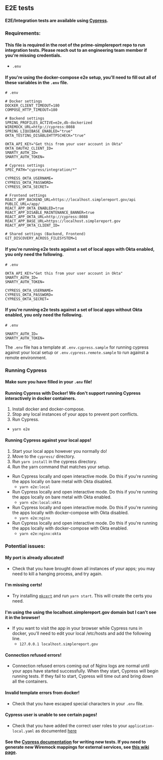 ## E2E tests

#### E2E/Integration tests are available using [Cypress](https://www.cypress.io/).

### Requirements:

#### This file is required in the root of the prime-simplereport repo to run integration tests. Please reach out to an engineering team member if you're missing credentials.
- `.env`

#### If you're using the docker-compose e2e setup, you'll need to fill out all of these variables in the `.env` file.

```
# .env

# Docker settings
DOCKER_CLIENT_TIMEOUT=180
COMPOSE_HTTP_TIMEOUT=180

# Backend settings
SPRING_PROFILES_ACTIVE=e2e,db-dockerized
WIREMOCK_URL=http://cypress:8088
SPRING_LIQUIBASE_ENABLED="true"
OKTA_TESTING_DISABLEHTTPSCHECK="true"

OKTA_API_KEY="Get this from your user account in Okta"
OKTA_OAUTH2_CLIENT_ID=
SMARTY_AUTH_ID=
SMARTY_AUTH_TOKEN=

# Cypress settings
SPEC_PATH="cypress/integration/*"

CYPRESS_OKTA_USERNAME=
CYPRESS_OKTA_PASSWORD=
CYPRESS_OKTA_SECRET=

# Frontend settings
REACT_APP_BACKEND_URL=https://localhost.simplereport.gov/api
PUBLIC_URL=/app/
REACT_APP_OKTA_ENABLED=true
REACT_APP_DISABLE_MAINTENANCE_BANNER=true
REACT_APP_OKTA_URL=http://cypress:8088
REACT_APP_BASE_URL=https://localhost.simplereport.gov
REACT_APP_OKTA_CLIENT_ID=

# Shared settings (Backend, Frontend)
GIT_DISCOVERY_ACROSS_FILESYSTEM=1
```

#### If you're running e2e tests against a set of local apps with Okta enabled, you only need the following.


```
# .env

OKTA_API_KEY="Get this from your user account in Okta"
SMARTY_AUTH_ID=
SMARTY_AUTH_TOKEN=

CYPRESS_OKTA_USERNAME=
CYPRESS_OKTA_PASSWORD=
CYPRESS_OKTA_SECRET=
```

#### If you're running e2e tests against a set of local apps without Okta enabled, you only need the following.

```
# .env

SMARTY_AUTH_ID=
SMARTY_AUTH_TOKEN=
```

The `.env` file has a template at `.env.cypress.sample` for running cypress against your local setup or `.env.cypress.remote.sample` to run against a remote environment.

### Running Cypress

#### Make sure you have filled in your `.env` file!

#### Running Cypress with Docker! We don't support running Cypress interactively in docker containers.

1. Install docker and docker-compose.
1. Stop any local instances of your apps to prevent port conflicts.
1. Run Cypress.
  - `yarn e2e`

#### Running Cypress against your local apps!

1. Start your local apps however you normally do!
1. Move to the `cypress/` directory.
1. Run `yarn install` in the cypress directory.
1. Run the yarn command that matches your setup.
- Run Cypress locally and open interactive mode. Do this if you're running the apps locally on bare metal with Okta disabled.
  - `yarn e2e:local`
- Run Cypress locally and open interactive mode. Do this if you're running the apps locally on bare metal with Okta enabled.
  - `yarn e2e:local:okta`
- Run Cypress locally and open interactive mode. Do this if you're running the apps locally with docker-compose with Okta disabled.
  - `yarn e2e:nginx`
- Run Cypress locally and open interactive mode. Do this if you're running the apps locally with docker-compose with Okta enabled.
  - `yarn e2e:nginx:okta`

### Potential issues:

#### My port is already allocated!
  - Check that you have brought down all instances of your apps; you may need to kill a hanging process, and try again.

#### I'm missing certs!
  - Try installing [`mkcert`](https://github.com/FiloSottile/mkcert#installation) and run `yarn start`. This will create the certs you need.

#### I'm using the using the localhost.simplereport.gov domain but I can't see it in the browser!
  - If you want to visit the app in your browser while Cypress runs in docker, you'll need to edit your local /etc/hosts and add the following line.
    - `127.0.0.1 localhost.simplereport.gov`

#### Connection refused errors!
  - Connection refused errors coming out of Nginx logs are normal until your apps have started successfully. When they start, Cypress will begin running tests. If they fail to start, Cypress will time out and bring down all the containers.

#### Invalid template errors from docker!
  - Check that you have escaped special characters in your `.env` file.

#### Cypress user is unable to see certain pages!
  - Check that you have added the correct user roles to your `application-local.yaml` as documented [here](https://github.com/CDCgov/prime-simplereport/wiki/User-roles#updating-user-roles)

#### See the [Cypress documentation](https://docs.cypress.io/api/table-of-contents) for writing new tests. If you need to generate new Wiremock mappings for external services, see [this wiki page](https://github.com/CDCgov/prime-simplereport/wiki/WireMock).
